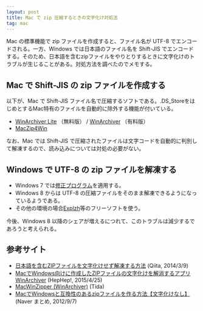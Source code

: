 ```yaml
---
layout: post
title: Mac で zip 圧縮するときの文字化け対処法
tag: mac
---
```

Mac の標準機能で zip ファイルを作成すると、ファイル名が UTF-8 でエンコードされる。一方、Windows では日本語のファイル名を Shift-JIS でエンコードする。そのため、日本語を含むzipファイルをやりとりするときに文字化けのトラブルが生じることがある。対処方法を調べたのでメモする。

## Mac で Shift-JIS の zip ファイルを作成する

以下が、Mac で Shift-JIS ファイル名で圧縮するソフトである。.DS_StoreをはじめとするMac特有のファイルを自動的に除外する機能が付いている。

- [WinArchiver Lite](https://itunes.apple.com/jp/app/winarchiver-lite/id414855915?l=en&mt=12) （無料版） / [WinArchiver](https://itunes.apple.com/jp/app/winarchiver/id413215883?l=ja&mt=12)  （有料版）
- [MacZip4Win](http://ynomura.com/home/?page_id=116) 

なお、Mac では Shift-JIS で圧縮されたファイルは文字コードを自動的に判別して解凍するので、読み込みについては対処の必要がない。

## Windows で UTF-8 の zip ファイルを解凍する

- Windows 7 では[修正プログラム](http://support.microsoft.com/kb/2704299/ja)を適用する。
- Windows 8 からは UTF-8 の圧縮ファイルをそのまま解凍できるようになっているようである。
- その他の環境の場合[Explzh](http://www.ponsoftware.com/)等のフリーソフトを使う。

今後、Windows 8 以降のシェアが増えるにつれて、このトラブルは減少するであろうと考えられる。

## 参考サイト
- [日本語を含むZIPファイルを文字化けせず解凍する方法](http://qiita.com/hoo89@github/items/46dcd8134061c392772f) (Qiita, 2014/3/9)
- [MacでWindows向けに作成したZIPファイルの文字化けを解消するアプリWinArchiver](http://hep.eiz.jp/201209/mac-windows-zip-winarchiver/) (HepHep!, 2015/4/25)
- [MacWinZipper (WinArchiver)](http://tidajapan.com/macwinzipper) (Tida)
- [MacでWindowsと互換性のあるzipファイルを作る方法【文字化けなし】](http://matome.naver.jp/odai/2134318298182284801) (Naver まとめ, 2012/9/7)
